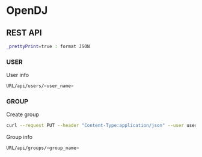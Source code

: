 # OpenDJ

## REST API
```bash
_prettyPrint=true : format JSON
```
### USER

User info
```bash
URL/api/users/<user_name>
```

### GROUP

Create group
```bash
curl --request PUT --header "Content-Type:application/json" --user user:password --data '{ "cn" : "value", "members" : [ { "uid" : "uid1" } ] }' https://localhost:8380/api/groups/groupname
```

Group info
```bash
URL/api/groups/<group_name>
```
